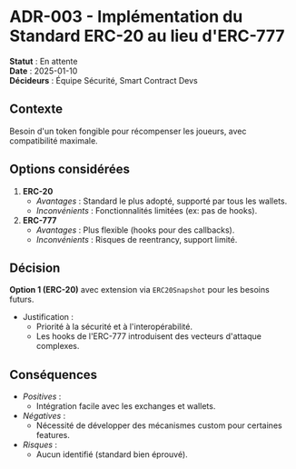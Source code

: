 # ADR-003 - Implémentation du Standard ERC-20 au lieu d'ERC-777

**Statut** : En attente  
**Date** : 2025-01-10  
**Décideurs** : Équipe Sécurité, Smart Contract Devs

## Contexte

Besoin d'un token fongible pour récompenser les joueurs, avec compatibilité maximale.

## Options considérées

1. **ERC-20**
   - _Avantages_ : Standard le plus adopté, supporté par tous les wallets.
   - _Inconvénients_ : Fonctionnalités limitées (ex: pas de hooks).
2. **ERC-777**
   - _Avantages_ : Plus flexible (hooks pour des callbacks).
   - _Inconvénients_ : Risques de reentrancy, support limité.

## Décision

**Option 1 (ERC-20)** avec extension via `ERC20Snapshot` pour les besoins futurs.

- Justification :
  - Priorité à la sécurité et à l'interopérabilité.
  - Les hooks de l'ERC-777 introduisent des vecteurs d'attaque complexes.

## Conséquences

- _Positives_ :
  - Intégration facile avec les exchanges et wallets.
- _Négatives_ :
  - Nécessité de développer des mécanismes custom pour certaines features.
- _Risques_ :
  - Aucun identifié (standard bien éprouvé).
